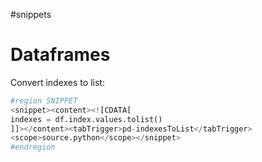 #snippets 

Dataframes
 =

Convert indexes to list:
```Python
#region SNIPPET
<snippet><content><![CDATA[
indexes = df.index.values.tolist()
]]></content><tabTrigger>pd-indexesToList</tabTrigger>
<scope>source.python</scope></snippet>
#endregion
```